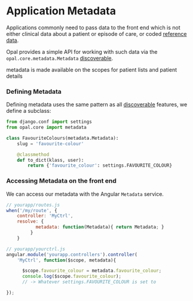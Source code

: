 # Application Metadata

Applications commonly need to pass data to the front end which is not either clinical
data about a patient or episode of care, or coded [reference data](referencedata.md).

Opal provides a simple API for working with such data via the `opal.core.metadata.Metadata`
[discoverable](discoverable.md).

metadata is made available on the scopes for patient lists and
patient details

### Defining Metadata

Defining metadata uses the same pattern as all [discoverable](discoverable.md) features, we
define a subclass:

```python
from django.conf import settings
from opal.core import metadata

class FavouriteColours(metadata.Metadata):
    slug = 'favourite-colour'

    @classmethod
    def to_dict(klass, user):
        return {'favourite_colour': settings.FAVOURITE_COLOUR}
```

### Accessing Metadata on the front end

We can access our metadata with the Angular `Metadata` service.

```javascript
// yourapp/routes.js
when('/my/route', {
    controller: 'MyCtrl',
   	resolve: {
           metadata: function(Metadata){ return Metadata; }
   		 }
    }

// yourapp/yourctrl.js
angular.module('yourapp.controllers').controller(
    'MyCtrl', function($scope, metadata){

      $scope.favourite_colour = metadata.favourite_colour;
      console.log($scope.favourite_colour);
      // -> Whatever settings.FAVOURITE_COLOUR is set to

});

```

